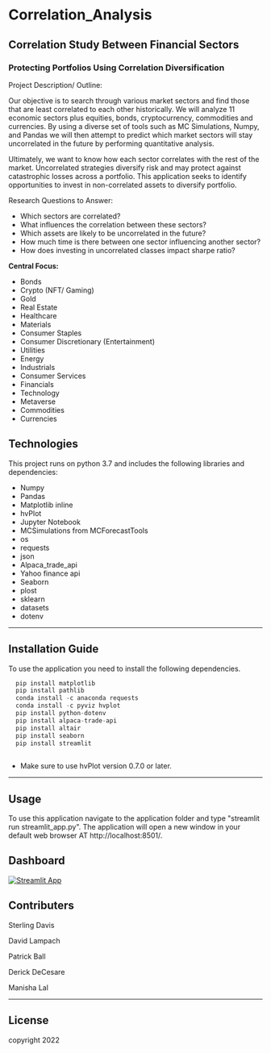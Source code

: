 # Correlation_Analysis

## Correlation Study Between Financial Sectors
### Protecting Portfolios Using Correlation Diversification

Project Description/ Outline:

Our objective is to search through various market sectors and find those that are least correlated to each other historically. We will analyze 11 economic sectors plus equities, bonds, cryptocurrency, commodities and currencies.  By using a diverse set of tools such as MC Simulations, Numpy, and Pandas we will then attempt to predict which market sectors will stay uncorrelated in the future by performing quantitative analysis.   

Ultimately, we want to know how each sector correlates with the rest of the market. Uncorrelated strategies diversify risk and may protect against catastrophic losses across a portfolio.   This application seeks to identify opportunities to invest in non-correlated assets to diversify portfolio.

Research Questions to Answer:

* Which sectors are correlated?
* What influences the correlation between these sectors?
* Which assets are likely to be uncorrelated in the future?
* How much time is there between one sector influencing another sector?
* How does investing in uncorrelated classes impact sharpe ratio?

**Central Focus:**
* Bonds 
* Crypto (NFT/ Gaming)
* Gold 
* Real Estate 
* Healthcare
* Materials 
* Consumer Staples
* Consumer Discretionary (Entertainment)
* Utilities 
* Energy 
* Industrials
* Consumer Services 
* Financials 
* Technology
* Metaverse 
* Commodities
* Currencies


## Technologies
This project runs on python 3.7 and includes the following libraries and dependencies:

* Numpy
* Pandas 
* Matplotlib inline
* hvPlot
* Jupyter Notebook
* MCSimulations from MCForecastTools
* os
* requests
* json
* Alpaca_trade_api
* Yahoo finance api
* Seaborn
* plost
* sklearn
* datasets
* dotenv

---

## Installation Guide

To use the application you need to install the following dependencies.

```python
  pip install matplotlib
  pip install pathlib
  conda install -c anaconda requests
  conda install -c pyviz hvplot 
  pip install python-dotenv
  pip install alpaca-trade-api
  pip install altair
  pip install seaborn
  pip install streamlit
  
```
* Make sure to use hvPlot version 0.7.0 or later.
---


## Usage

To use this application navigate to the application folder and type "streamlit run streamlit_app.py".  The application will open a new window in your default web browser AT http://localhost:8501/.  

## Dashboard

[![Streamlit App](https://static.streamlit.io/badges/streamlit_badge_black_white.svg)](https://share.streamlit.io/dataprofessor/dashboard)




## Contributers

Sterling Davis

David Lampach

Patrick Ball

Derick DeCesare 

Manisha Lal

___


## License

copyright 2022
